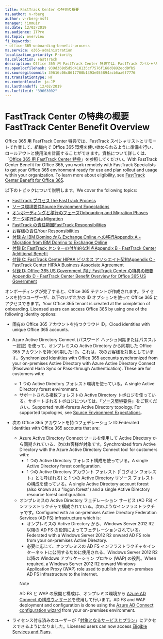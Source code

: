```yaml
---
title: FastTrack Center の特典の概要
ms.author: v-rberg
author: v-rberg-msft
manager: jimmuir
ms.date: 12/03/2019
ms.audience: ITPro
ms.topic: overview
f1_keywords:
- office-365-onboarding-benefit-process
ms.service: o365-administration
localization_priority: Priority
ms.collection: FastTrack
description: Office 365 用 FastTrack Center 特典では、FastTrack スペシャリストとリモートで作業して、組織内で Office 365 環境を使い始められるように準備を行い、ロールアウトと使用法を計画することができます。資格について詳しくは、「Office 365 用 FastTrack Center 特典」を参照してください。
ms.openlocfilehash: 939d368d5d5d418135cf7576f168d0892ecd0fb5
ms.sourcegitcommit: 39616c06c0617700b1393e055894acb6aa6f7776
ms.translationtype: HT
ms.contentlocale: ja-JP
ms.lasthandoff: 12/02/2019
ms.locfileid: "39663002"
---
```

# <a name="fasttrack-center-benefit-overview"></a><span data-ttu-id="154b7-104">FastTrack Center の特典の概要</span><span class="sxs-lookup"><span data-stu-id="154b7-104">FastTrack Center Benefit Overview</span></span>

<span data-ttu-id="154b7-p102">Office 365 用 FastTrack Center 特典では、FastTrack スペシャリストとリモートで作業して、組織内で Office 365 環境を使い始められるように準備を行い、ロールアウトと使用法を計画することができます。資格について詳しくは、「[Office 365 用 FastTrack Center 特典](O365-fasttrack-benefit-for-office-365.md)」を参照してください。</span><span class="sxs-lookup"><span data-stu-id="154b7-p102">With FastTrack Center Benefit for Office 365, you work remotely with FastTrack Specialists to get your Office 365 environment ready for use and plan rollout and usage within your organization. To learn more about eligibility, see [FastTrack Center Benefit for Office 365](O365-fasttrack-benefit-for-office-365.md).</span></span>
  
<span data-ttu-id="154b7-107">以下のトピックについて説明します。</span><span class="sxs-lookup"><span data-stu-id="154b7-107">We cover the following topics:</span></span>
- [<span data-ttu-id="154b7-108">FastTrack プロセス</span><span class="sxs-lookup"><span data-stu-id="154b7-108">The FastTrack Process</span></span>](O365-fasttrack-process.md) 
- [<span data-ttu-id="154b7-109">ソース環境要件</span><span class="sxs-lookup"><span data-stu-id="154b7-109">Source Environment Expectations</span></span>](O365-source-environment-expectations.md)
- [<span data-ttu-id="154b7-110">オンボーディングと移行のフェーズ</span><span class="sxs-lookup"><span data-stu-id="154b7-110">Onboarding and Migration Phases</span></span>](O365-onboarding-and-migration.md)
- [<span data-ttu-id="154b7-111">データ移行</span><span class="sxs-lookup"><span data-stu-id="154b7-111">Data Migration</span></span>](O365-data-migration.md)
- [<span data-ttu-id="154b7-112">FastTrack の責任範囲</span><span class="sxs-lookup"><span data-stu-id="154b7-112">FastTrack Responsibilities</span></span>](O365-fasttrack-responsibilities.md)
- [<span data-ttu-id="154b7-113">お客様の責任</span><span class="sxs-lookup"><span data-stu-id="154b7-113">Your Responsibilities</span></span>](O365-your-responsibilities.md) 
- [<span data-ttu-id="154b7-114">付録 A: IBM Domino から Exchange Online への移行</span><span class="sxs-lookup"><span data-stu-id="154b7-114">Appendix A - Migration from IBM Domino to Exchange Online</span></span>](O365-from-ibm-domino-to-exchange-online.md)
- [<span data-ttu-id="154b7-115">付録 B: FastTrack センターの付加的な利点</span><span class="sxs-lookup"><span data-stu-id="154b7-115">Appendix B - FastTrack Center Additional Benefit</span></span>](O365-fasttrack-additional-benefits.md)
- [<span data-ttu-id="154b7-116">付録 C: FastTrack Center HIPAA ビジネス アソシエイト契約</span><span class="sxs-lookup"><span data-stu-id="154b7-116">Appendix C - FastTrack Center HIPAA Business Associate Agreement</span></span>](O365-hipaa-business-associate-agreement.md)
- [<span data-ttu-id="154b7-117">付録 D: Office 365 US Government 向け FastTrack Center の特典の概要</span><span class="sxs-lookup"><span data-stu-id="154b7-117">Appendix D - FastTrack Center Benefit Overview for Office 365 US Government</span></span>](US-Gov-appendix-overview.md)
    
<span data-ttu-id="154b7-p103">オンボーディングが完了すると、Office 365 テナントが作成されます。ライセンスを持つユーザーが、以下のいずれかの ID オプションを使って Office 365 にアクセスできます。</span><span class="sxs-lookup"><span data-stu-id="154b7-p103">Your Office 365 tenant is created at the completion of onboarding. Licensed users can access Office 365 by using one of the following identity options:</span></span>
- <span data-ttu-id="154b7-120">固有の Office 365 アカウントを持つクラウド ID。</span><span class="sxs-lookup"><span data-stu-id="154b7-120">Cloud identities with unique Office 365 accounts.</span></span>
- <span data-ttu-id="154b7-p104">Azure Active Directory Connect (パスワード ハッシュ同期またはパススルー認証) を使って、オンプレミスの Active Directory から同期した Office 365 アカウントを持つ同期した ID。これは、次のお客様を対象としています。</span><span class="sxs-lookup"><span data-stu-id="154b7-p104">Synchronized Identities with Office 365 accounts synchronized from your on-premises Active Directory with Azure Active Directory Connect (Password Hash Sync or Pass-through Authentication). These are for customers with:</span></span>
  - <span data-ttu-id="154b7-123">1 つの Active Directory フォレスト環境を使っている。</span><span class="sxs-lookup"><span data-stu-id="154b7-123">A single Active Directory forest environment.</span></span>
  - <span data-ttu-id="154b7-p105">サポートされる複数フォレストの Active Directory トポロジを使っている。サポートされるトポロジについては、「[ソース環境要件](O365-source-environment-expectations.md)」をご覧ください。</span><span class="sxs-lookup"><span data-stu-id="154b7-p105">Supported multi-forests Active Directory topology. For supported topologies, see [Source Environment Expectations](O365-source-environment-expectations.md).</span></span>
- <span data-ttu-id="154b7-126">次の Office 365 アカウントを持つフェデレーション ID:</span><span class="sxs-lookup"><span data-stu-id="154b7-126">Federated identities with Office 365 accounts that are:</span></span>
  - <span data-ttu-id="154b7-127">Azure Active Directory Connect ツールを使用して Active Directory から同期されている、次のお客様が対象です。</span><span class="sxs-lookup"><span data-stu-id="154b7-127">Synchronized from Active Directory with the Azure Active Directory Connect tool for customers with:</span></span>
      - <span data-ttu-id="154b7-128">1 つの Active Directory フォレスト構成を使っている。</span><span class="sxs-lookup"><span data-stu-id="154b7-128">A single Active Directory forest configuration.</span></span>
      - <span data-ttu-id="154b7-129">1 つの Active Directory アカウント フォレスト (「ログオン フォレスト」とも呼ばれる) と 1 つの Active Directory リソース フォレストの構成を使っている。</span><span class="sxs-lookup"><span data-stu-id="154b7-129">A single Active Directory account forest (also known as a "logon forest") and a single Active Directory resource forest configuration.</span></span>
  - <span data-ttu-id="154b7-130">オンプレミスの Active Directory フェデレーション サービス (AD FS) インフラストラクチャで構成されている。次のようなインフラストラクチャです。</span><span class="sxs-lookup"><span data-stu-id="154b7-130">Configured with an on-premises Active Directory Federation Services (AD FS) infrastructure which is:</span></span>
      - <span data-ttu-id="154b7-131">オンプレミスの Active Directory から、Windows Server 2012 R2 以降の AD FS の役割によってフェデレーションされている。</span><span class="sxs-lookup"><span data-stu-id="154b7-131">Federated with a Windows Server 2012 R2 onward AD FS role from your on-premises Active Directory.</span></span>
      - <span data-ttu-id="154b7-132">必要に応じて、オンプレミスの AD FS インフラストラクチャをインターネットに公開するために使用される、Windows Server 2012 R2 以降の Windows アプリケーション プロキシ (WAP) の役割。</span><span class="sxs-lookup"><span data-stu-id="154b7-132">When required, a Windows Server 2012 R2 onward Windows Application Proxy (WAP) role used to publish your on-premises AD FS infrastructure to the internet.</span></span>
    > [!NOTE]
    > <span data-ttu-id="154b7-133">AD FS と WAP の展開と構成は、オンプレミス環境から [Azure AD Connect の構成ウィザード](https://go.microsoft.com/fwlink/?linkid=844794)を使用して行います。</span><span class="sxs-lookup"><span data-stu-id="154b7-133">AD FS and WAP deployment and configuration is done using the [Azure AD Connect configuration wizard](https://go.microsoft.com/fwlink/?linkid=844794) from your on-premises environment.</span></span> 
  
- <span data-ttu-id="154b7-134">ライセンス付与済みのユーザーが「[対象となるサービスとプラン](M365-eligible-services-and-plans.md)」にアクセスできるようになりました。</span><span class="sxs-lookup"><span data-stu-id="154b7-134">Licensed users can now access [Eligible Services and Plans](M365-eligible-services-and-plans.md).</span></span>
    

 
